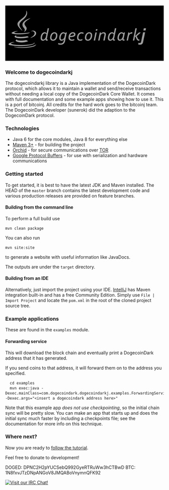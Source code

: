 ![dogecoindarkj](https://raw.githubusercontent.com/doged/dogecoindarkj/master/dogecoindarkj.jpg)

### Welcome to dogecoindarkj

The dogecoindarkj library is a Java implementation of the DogecoinDark protocol, which allows it to maintain a wallet and send/receive transactions without needing a local copy of the DogecoinDark Core Wallet. It comes with full documentation and some example apps showing how to use it.
This is a port of bitcoinj. All credits for the hard work goes to the bitcoinj team. The DogecoinDark developer (sunerok) did the adaption to the DogecoinDark protocol.

### Technologies

* Java 6 for the core modules, Java 8 for everything else
* [Maven 3+](http://maven.apache.org) - for building the project
* [Orchid](https://github.com/subgraph/Orchid) - for secure communications over [TOR](https://www.torproject.org)
* [Google Protocol Buffers](https://code.google.com/p/protobuf/) - for use with serialization and hardware communications

### Getting started

To get started, it is best to have the latest JDK and Maven installed. The HEAD of the `master` branch contains the latest development code and various production releases are provided on feature branches.

#### Building from the command line

To perform a full build use
```
mvn clean package
```
You can also run
```
mvn site:site
```
to generate a website with useful information like JavaDocs.

The outputs are under the `target` directory.

#### Building from an IDE

Alternatively, just import the project using your IDE. [IntelliJ](http://www.jetbrains.com/idea/download/) has Maven integration built-in and has a free Community Edition. Simply use `File | Import Project` and locate the `pom.xml` in the root of the cloned project source tree.

### Example applications

These are found in the `examples` module.

#### Forwarding service

This will download the block chain and eventually print a DogecoinDark address that it has generated.

If you send coins to that address, it will forward them on to the address you specified.

```
  cd examples
  mvn exec:java -Dexec.mainClass=com.dogecoindark.dogecoindarkj.examples.ForwardingService -Dexec.args="<insert a dogecoindark address here>"
```

Note that this example app *does not use checkpointing*, so the initial chain sync will be pretty slow. You can make an app that starts up and does the initial sync much faster by including a checkpoints file; see the documentation for
more info on this technique.

### Where next?

Now you are ready to [follow the tutorial](https://bitcoinj.github.io/getting-started).

Feel free to donate to development! 

DOGED: DPNC2H2pYUCSebQ992GyeRTRuWw3hCTBwD
BTC: 1N8fxvJTzDNpANGoV8JMQABoVnymnQFK92

[![Visit our IRC Chat!](https://kiwiirc.com/buttons/irc.freenode.net/dogecoindark.png)](https://kiwiirc.com/client/irc.freenode.net/?nick=doged|?&theme=cli#dogecoindark)
